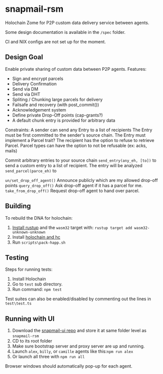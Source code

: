 # snapmail-rsm

Holochain Zome for P2P custom data delivery service between agents.

Some design documentation is available in the `/spec` folder.

CI and NIX configs are not set up for the moment.


## Design Goal

Enable private sharing of custom data between P2P agents.
Features:
 - Sign and encrypt parcels
 - Delivery Confirmation
 - Send via DM
 - Send via DHT
 - Spliting / Chunking large parcels for delivery
 - Failsafe and recovery (with post_commit())
 - Acknowledgement system
 - Define private Drop-Off points (cap-grants?)
 - A default chunk entry is provided for arbitrary data

Constraints:
A sender can send any Entry to a list of recipients
The Entry must be first committed to the sender's source chain.
The Entry must implement a Parcel trait?
The recipient has the option to refuse to retrieve Parcel.
Parcel types can have the option to not be refusable (ex: acks, mails)


Commit arbitrary entries to your source chain
`send_entry(any_eh, [to])` to send a custom entry to a list of recipient. The entry will be analyzed
`send_parcel(parce_eh)` to

`un/set_drop_off_agent()` Announce publicly which are my allowed drop-off points
`query_drop_off()` Ask drop-off agent if it has a parcel for me.
`take_from_drop_off()` Request drop-off agent to hand over parcel.

## Building

To rebuild the DNA for holochain:
1. [Install rustup](https://rustup.rs/) and the `wasm32` target with: ``rustup target add wasm32-unknown-unknown``
1. Install [holochain and hc](https://github.com/holochain/holochain)
1. Run ``scripts\pack-happ.sh``


## Testing
Steps for running tests:
 1. Install Holochain
 2. Go to ``test`` sub directory.
 3. Run command: `npm test`
 
Test suites can also be enabled/disabled by commenting out the lines in `test\test.ts`


## Running with UI

 1. Download the [snapmail-ui repo](https://github.com/glassbeadsoftware/snapmail-ui) and store it at same folder level as `snapmail-rsm`
 2. CD to its root folder
 2. Make sure bootstrap server and proxy server are up and running.
 3. Launch `alex`, `billy`, or `camille` agents like this:`npm run alex`
 4. Or launch all three with `npm run all`

Browser windows should automatically pop-up for each agent.
